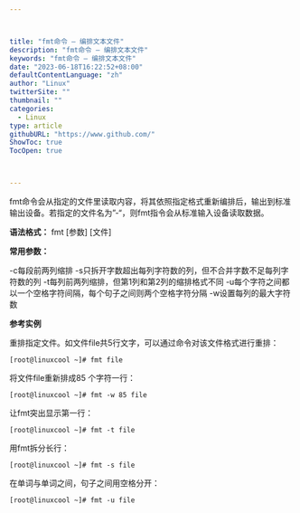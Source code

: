 ```yaml
---



title: "fmt命令 – 编排文本文件"
description: "fmt命令 – 编排文本文件"
keywords: "fmt命令 – 编排文本文件"
date: "2023-06-18T16:22:52+08:00"
defaultContentLanguage: "zh"
author: "Linux"
twitterSite: ""
thumbnail: ""
categories:
  - Linux
type: article
githubURL: "https://www.github.com/"
ShowToc: true
TocOpen: true



---
```


fmt命令会从指定的文件里读取内容，将其依照指定格式重新编排后，输出到标准输出设备。若指定的文件名为”-“，则fmt指令会从标准输入设备读取数据。

**语法格式：** fmt [参数] [文件]

**常用参数：**

-c每段前两列缩排 -s只拆开字数超出每列字符数的列，但不合并字数不足每列字符数的列 -t每列前两列缩排，但第1列和第2列的缩排格式不同 -u每个字符之间都以一个空格字符间隔，每个句子之间则两个空格字符分隔 -w设置每列的最大字符数

**参考实例**

重排指定文件。如文件file共5行文字，可以通过命令对该文件格式进行重排：

```
[root@linuxcool ~]# fmt file
```

将文件file重新排成85 个字符一行：

```
[root@linuxcool ~]# fmt -w 85 file
```

让fmt突出显示第一行：

```
[root@linuxcool ~]# fmt -t file
```

用fmt拆分长行：

```
[root@linuxcool ~]# fmt -s file
```

在单词与单词之间，句子之间用空格分开：

```
[root@linuxcool ~]# fmt -u file
```